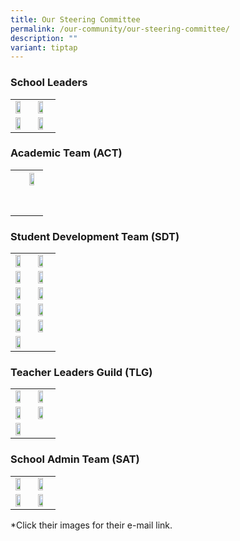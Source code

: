 ```yaml
---
title: Our Steering Committee
permalink: /our-community/our-steering-committee/
description: ""
variant: tiptap
---
```

<h3>School Leaders</h3><table><tbody><tr><td rowspan="1" colspan="1"><a class="isomer-image-wrapper" href="Townsvilleps@moe.edu.sg"><img style="width: 65%;" height="auto" width="100%" alt="" src="/images/School Leaders/mr eddie foo.jpg"></a></td><td rowspan="1" colspan="1"><a class="isomer-image-wrapper" href="Townsvilleps@moe.edu.sg"><img style="width: 65%;" height="auto" width="100%" alt="" src="/images/School Leaders/ms lynette fernandez.jpg"></a></td></tr><tr><td rowspan="1" colspan="1"><a class="isomer-image-wrapper" href="Townsvilleps@moe.edu.sg"><img style="width: 65%;" height="auto" width="100%" alt="" src="/images/School Leaders/mr sunny ho.jpg"></a></td><td rowspan="1" colspan="1"><a class="isomer-image-wrapper" href="Townsvilleps@moe.edu.sg"><img style="width: 65%;" height="auto" width="100%" alt="" src="/images/School Leaders/mr martin velan anthony.jpg"></a></td></tr></tbody></table><h3>Academic Team (ACT)</h3><table><tbody><tr><th rowspan="1" colspan="1"><p></p></th><th rowspan="1" colspan="1"><div class="isomer-image-wrapper"><img style="width: 65%;" height="auto" width="100%" alt="" src="/images/Teaching Staff/Ms_Ong_Chor_Meng_2.jpg"></div></th></tr><tr><td rowspan="1" colspan="1"><p></p></td><td rowspan="1" colspan="1"><p></p></td></tr><tr><td rowspan="1" colspan="1"><p></p></td><td rowspan="1" colspan="1"><p></p></td></tr></tbody></table><h3>Student Development Team (SDT)</h3><table><tbody><tr><td rowspan="1" colspan="1"><div class="isomer-image-wrapper"><img style="width:65%" height="auto" width="100%" src="/images/Teaching%20Staff/2023_mr%20johnson%20chee.jpg"></div></td><td rowspan="1" colspan="1"><div class="isomer-image-wrapper"><img style="width:65%" height="auto" width="100%" src="/images/Teaching%20Staff/mr%20vincent%20poh.jpg"></div></td></tr><tr><td rowspan="1" colspan="1"><div class="isomer-image-wrapper"><img style="width:65%" height="auto" width="100%" src="/images/Teaching%20Staff/mr%20joe%20choo-final.jpg"></div></td><td rowspan="1" colspan="1"><div class="isomer-image-wrapper"><img style="width:65%" height="auto" width="100%" src="/images/Teaching%20Staff/2023_mrs%20debbie%20lau.jpg"></div></td></tr><tr><td rowspan="1" colspan="1"><div class="isomer-image-wrapper"><img style="width:65%" height="auto" width="100%" src="/images/Teaching%20Staff/2023_mr%20muhammad%20bin%20ali.jpg"></div></td><td rowspan="1" colspan="1"><div class="isomer-image-wrapper"><img style="width:65%" height="auto" width="100%" src="/images/Teaching%20Staff/2023_mrs%20premila%20onyekachi.jpg"></div></td></tr><tr><td rowspan="1" colspan="1"><div class="isomer-image-wrapper"><img style="width:65%" height="auto" width="100%" src="/images/Teaching%20Staff/mrs%20cheah-loo%20yin%20hui.jpg"></div></td><td rowspan="1" colspan="1"><div class="isomer-image-wrapper"><img style="width:65%" height="auto" width="100%" src="/images/Teaching%20Staff/mrs%20lim-chew%20hua%20jie.jpg"></div></td></tr><tr><td rowspan="1" colspan="1"><div class="isomer-image-wrapper"><img style="width:65%" height="auto" width="100%" src="/images/Teaching%20Staff/2023_mdm%20suzana%20bte%20suah.jpg"></div></td><td rowspan="1" colspan="1"><div class="isomer-image-wrapper"><img style="width:65%" height="auto" width="100%" src="/images/Teaching%20Staff/mr%20ben%20sng.jpg"></div></td></tr><tr><td rowspan="1" colspan="1"><div class="isomer-image-wrapper"><img style="width:65%" height="auto" width="100%" src="/images/Teaching%20Staff/ms%20toh%20xiao%20ting.jpg"></div></td><td rowspan="1" colspan="1"><p></p></td></tr></tbody></table><h3>Teacher Leaders Guild (TLG)</h3><table><tbody><tr><td rowspan="1" colspan="1"><div class="isomer-image-wrapper"><img style="width:65%" height="auto" width="100%" src="/images/Teaching%20Staff/2023_mrs%20lek%20seok%20buay.jpg"></div></td><td rowspan="1" colspan="1"><div class="isomer-image-wrapper"><img style="width:65%" height="auto" width="100%" src="/images/Teaching%20Staff/2023_mrs%20s%20nirmala-final.jpg"></div></td></tr><tr><td rowspan="1" colspan="1"><div class="isomer-image-wrapper"><img style="width:65%" height="auto" width="100%" src="/images/Teaching%20Staff/2023_mrs%20usha%20surendran-final.jpg"></div></td><td rowspan="1" colspan="1"><div class="isomer-image-wrapper"><img style="width:65%" height="auto" width="100%" src="/images/Teaching%20Staff/2023_mrs%20theresa%20wong-final.jpg"></div></td></tr><tr><td rowspan="1" colspan="1"><div class="isomer-image-wrapper"><img style="width:65%" height="auto" width="100%" src="/images/Teaching%20Staff/2023_mrs%20latha%20joseph.jpg"></div></td><td rowspan="1" colspan="1"><p></p></td></tr></tbody></table><h3>School Admin Team (SAT)</h3><table><tbody><tr><td rowspan="1" colspan="1"><div class="isomer-image-wrapper"><img style="width:65%" height="auto" width="100%" src="/images/EAS%20Staff/2023_mdm%20nancy%20koh%20mei%20chin.jpg"></div></td><td rowspan="1" colspan="1"><div class="isomer-image-wrapper"><img style="width:65%" height="auto" width="100%" src="/images/EAS%20Staff/2023_ms%20candy%20heng%20cheng%20peng.jpg"></div></td></tr><tr><td rowspan="1" colspan="1"><div class="isomer-image-wrapper"><img style="width:65%" height="auto" width="100%" src="/images/EAS%20Staff/2023_mr%20mohammad%20zhafrie%20bin%20jalil-final.jpg"></div></td><td rowspan="1" colspan="1"><div class="isomer-image-wrapper"><img style="width:65%" height="auto" width="100%" src="/images/EAS%20Staff/2023_mr%20hadi%20asyaari%20bin%20ahmad.jpg"></div></td></tr></tbody></table><p>*Click their images for their e-mail link.</p>